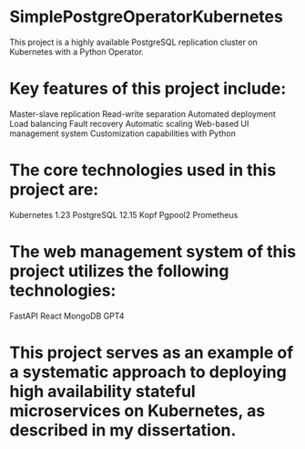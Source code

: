 # SimplePostgreOperatorKubernetes
This project is a highly available PostgreSQL replication cluster on Kubernetes with a Python Operator.

# Key features of this project include:
Master-slave replication
Read-write separation
Automated deployment
Load balancing
Fault recovery
Automatic scaling
Web-based UI management system
Customization capabilities with Python

# The core technologies used in this project are:
Kubernetes 1.23
PostgreSQL 12.15
Kopf
Pgpool2
Prometheus

# The web management system of this project utilizes the following technologies:
FastAPI
React
MongoDB
GPT4

# This project serves as an example of a systematic approach to deploying high availability stateful microservices on Kubernetes, as described in my dissertation.
